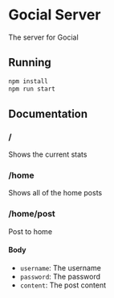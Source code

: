 # Gocial Server
The server for Gocial
## Running
```bash
npm install
npm run start
```
## Documentation
### /
Shows the current stats
### /home
Shows all of the home posts
### /home/post
Post to home
#### Body
- `username`: The username
- `password`: The password
- `content`: The post content
